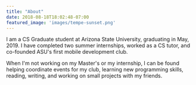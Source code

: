 ```yaml
---
title: "About"
date: 2018-08-18T18:02:48-07:00
featured_image: 'images/tempe-sunset.png'
---
```

I am a CS Graduate student at Arizona State University, graduating in May, 2019. I have completed two summer internships, worked as a CS tutor, and co-founded ASU's first mobile development club.

When I'm not working on my Master's or my internship, I can be found helping coordinate events for my club, learning new programming skills, reading, writing, and working on small projects with my friends.

